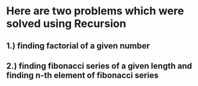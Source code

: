 # Here are two problems which were solved using Recursion

## 1.) finding factorial of a given number

## 2.) finding fibonacci series of a given length and finding n-th element of fibonacci series
